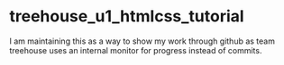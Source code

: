 # treehouse_u1_htmlcss_tutorial
I am maintaining this as a way to show my work through github as team treehouse uses an internal monitor for progress instead of commits.